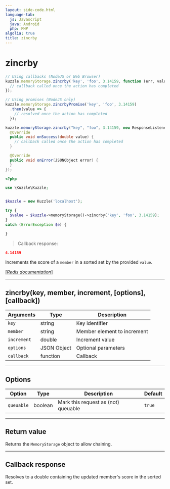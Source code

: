 ```yaml
---
layout: side-code.html
language-tab:
  js: Javascript
  java: Android
  php: PHP
algolia: true
title: zincrby
---
```


# zincrby

```js
// Using callbacks (NodeJS or Web Browser)
kuzzle.memoryStorage.zincrby('key', 'foo', 3.14159, function (err, value) {
  // callback called once the action has completed
});

// Using promises (NodeJS only)
kuzzle.memoryStorage.zincrbyPromise('key', 'foo', 3.14159)
  .then(value => {
    // resolved once the action has completed
  });
```

```java
kuzzle.memoryStorage.zincrby("key", "foo", 3.14159, new ResponseListener<double>() {
  @Override
  public void onSuccess(double value) {
    // callback called once the action has completed
  }

  @Override
  public void onError(JSONObject error) {
  }
});
```

```php
<?php

use \Kuzzle\Kuzzle;


$kuzzle = new Kuzzle('localhost');

try {
  $value = $kuzzle->memoryStorage()->zincrby('key', 'foo', 3.14159);
}
catch (ErrorException $e) {

}
```

> Callback response:

```json
4.14159
```

Increments the score of a `member` in a sorted set by the provided `value`.

[[_Redis documentation_]](https://redis.io/commands/zincrby)

---

## zincrby(key, member, increment, [options], [callback])

| Arguments | Type | Description |
|---------------|---------|----------------------------------------|
| `key` | string | Key identifier |
| `member` | string | Member element to increment |
| `increment` | double | Increment value |
| `options` | JSON Object | Optional parameters |
| `callback` | function | Callback |

---

## Options

| Option | Type | Description | Default |
|---------------|---------|----------------------------------------|---------|
| `queuable` | boolean | Mark this request as (not) queuable | ``true`` |


---

## Return value

Returns the `MemoryStorage` object to allow chaining.

---

## Callback response

Resolves to a double containing the updated member's score in the sorted set.
